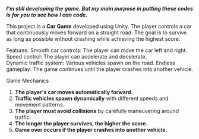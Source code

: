 ***I'm still developing the game. But my main purpose in putting these codes is for you to see how I can code.***

This project is a **Car Game** developed using Unity. The player controls a car that continuously moves forward on a straight road. The goal is to survive as long as possible without crashing while achieving the highest score.  

Features:
Smooth car controls: The player can move the car left and right.  
Speed control: The player can accelerate and decelerate.  
Dynamic traffic system: Various vehicles spawn on the road. 
Endless gameplay: The game continues until the player crashes into another vehicle.  

Game Mechanics
1. **The player's car moves automatically forward.**  
2. **Traffic vehicles spawn dynamically** with different speeds and movement patterns.  
3. **The player must avoid collisions** by carefully maneuvering around traffic.  
4. **The longer the player survives, the higher the score.**  
5. **Game over occurs if the player crashes into another vehicle.**  